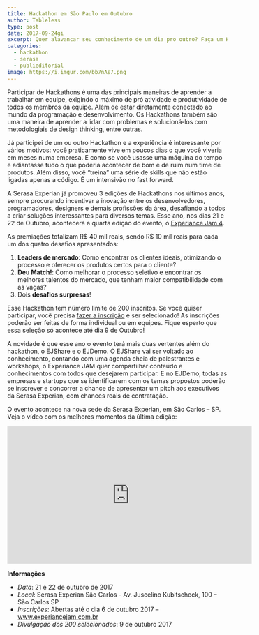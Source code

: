 ```yaml
---
title: Hackathon em São Paulo em Outubro
author: Tableless
type: post
date: 2017-09-24gi
excerpt: Quer alavancar seu conhecimento de um dia pro outro? Faça um Hackathon
categories:
  - hackathon
  - serasa
  - publieditorial
image: https://i.imgur.com/bb7nAs7.png
---
```


Participar de Hackathons é uma das principais maneiras de aprender a trabalhar em equipe, exigindo o máximo de pró atividade e produtividade de todos os membros da equipe. Além de estar diretamente conectado ao mundo da programação e desenvolvimento. Os Hackathons também são uma maneira de aprender a lidar com problemas e solucioná-los com metodologiais de design thinking, entre outras.

Já participei de um ou outro Hackathon e a experiência é interessante por vários motivos: você praticamente vive em poucos dias o que você viveria em meses numa empresa. É como se você usasse uma máquina do tempo e adiantasse tudo o que poderia acontecer de bom e de ruim num time de produtos. Além disso, você “treina” uma série de skills que não estão ligadas apenas a código. É um intensivão no fast forward.

A Serasa Experian já promoveu 3 edições de Hackathons nos últimos anos, sempre procurando incentivar a inovação entre os desenvolvedores, programadores, designers e demais profissões da área, desafiando a todos a criar soluções interessantes para diversos temas. Esse ano, nos dias 21 e 22 de Outubro, acontecerá a quarta edição do evento, o [Experiance Jam 4](http://bit.ly/ej4-tableless). 

As premiações totalizam R$ 40 mil reais, sendo R$ 10 mil reais para cada um dos quatro desafios apresentados: 

1. **Leaders de mercado**: Como encontrar os clientes ideais, otimizando o processo e oferecer os produtos certos para o cliente? 
2. **Deu Match!**: Como melhorar o processo seletivo e encontrar os melhores talentos do mercado, que tenham maior compatibilidade com as vagas? 
3. Dois **desafios surpresas**! 

Esse Hackathon tem número limite de 200 inscritos. Se você quiser participar, você precisa [fazer a inscrição](http://bit.ly/ej4-tableless) e ser selecionado! As inscrições poderão ser feitas de forma individual ou em equipes. Fique esperto que essa seleção só acontece até dia 9 de Outubro!

A novidade é que esse ano o evento terá mais duas vertentes além do hackathon, o EJShare e o EJDemo. O EJShare vai ser voltado ao conhecimento, contando com uma agenda cheia de palestrantes e workshops, o Experiance JAM quer compartilhar conteúdo e conhecimentos com todos que desejarem participar. E no EJDemo, todas as empresas e startups que se identificarem com os temas propostos poderão se inscrever e concorrer a chance de apresentar um pitch aos executivos da Serasa Experian, com chances reais de contratação. 

O evento acontece na nova sede da Serasa Experian, em São Carlos – SP.
Veja o vídeo com os melhores momentos da última edição: 
<iframe width="560" height="315" src="https://www.youtube.com/embed/sA06b6fnWdQ" frameborder="0" allowfullscreen></iframe>


**Informações**
- _Data_: 21 e 22 de outubro de 2017
- _Local_: Serasa Experian São Carlos - Av. Juscelino Kubitscheck, 100 – São Carlos SP
- _Inscrições_: Abertas até o dia 6 de outubro 2017 – www.experiancejam.com.br
- _Divulgação dos 200 selecionados_: 9 de outubro 2017



